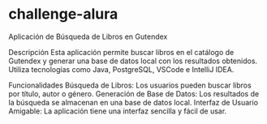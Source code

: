 # challenge-alura

Aplicación de Búsqueda de Libros en Gutendex

Descripción
Esta aplicación permite buscar libros en el catálogo de Gutendex y generar una base de datos local con los resultados obtenidos. Utiliza tecnologías como Java, PostgreSQL, VSCode e IntelliJ IDEA.

Funcionalidades
Búsqueda de Libros: Los usuarios pueden buscar libros por título, autor o género.
Generación de Base de Datos: Los resultados de la búsqueda se almacenan en una base de datos local.
Interfaz de Usuario Amigable: La aplicación tiene una interfaz sencilla y fácil de usar.
